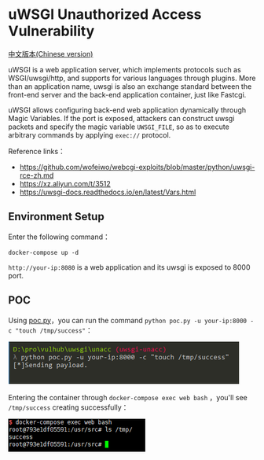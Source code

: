 # uWSGI Unauthorized Access Vulnerability

[中文版本(Chinese version)](README.zh-cn.md)

uWSGI is a web application server, which implements protocols such as WSGI/uwsgi/http, and supports for various languages through plugins. More than an application name, uwsgi is also an exchange standard between the front-end server and the back-end application container, just like Fastcgi. 

uWSGI allows configuring back-end web application dynamically through Magic Variables. If the port is exposed, attackers can construct uwsgi packets and specify the magic variable `UWSGI_FILE`, so as to execute arbitrary commands by applying `exec://` protocol.

Reference links：

- https://github.com/wofeiwo/webcgi-exploits/blob/master/python/uwsgi-rce-zh.md
- https://xz.aliyun.com/t/3512
- https://uwsgi-docs.readthedocs.io/en/latest/Vars.html

## Environment Setup

Enter the following command：

```
docker-compose up -d
```

`http://your-ip:8080` is a web application and its uwsgi is exposed to 8000 port.

## POC

Using [poc.py](poc.py)，you can run the command `python poc.py -u your-ip:8000 -c "touch /tmp/success"`：

![](1.png)

Entering the container through `docker-compose exec web bash` ，you'll see `/tmp/success` creating successfully：

![](2.png)
